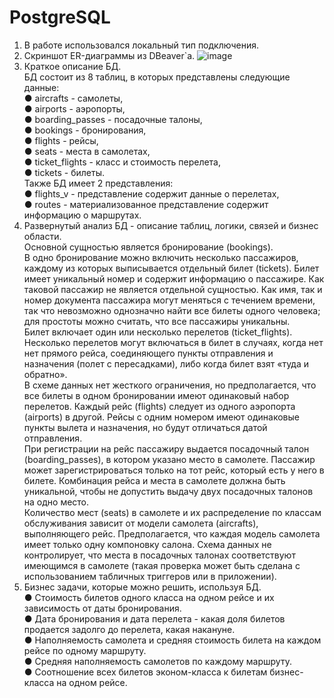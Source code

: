 # PostgreSQL
1. В работе использовался локальный тип подключения.
2. Скриншот ER-диаграммы из DBeaver`a.
![image](https://github.com/urpolina/PostgreSQL/assets/108413091/7f33ef91-e8ee-4e4f-9a0c-5d5c70a74f13)
3. Краткое описание БД.\
БД состоит из 8 таблиц, в которых представлены следующие данные:\
● aircrafts - самолеты,\
● airports - аэропорты,\
● boarding_passes - посадочные талоны,\
● bookings - бронирования,\
● flights - рейсы,\
● seats - места в самолетах,\
● ticket_flights - класс и стоимость перелета,\
● tickets - билеты.\
Также БД имеет 2 представления:\
● flights_v - представление содержит данные о перелетах,\
● routes - материализованное представление содержит информацию о
маршрутах.
4. Развернутый анализ БД - описание таблиц, логики, связей и бизнес области.\
Основной сущностью является бронирование (bookings).\
В одно бронирование можно включить несколько пассажиров, каждому из
которых выписывается отдельный билет (tickets). Билет имеет уникальный номер и
содержит информацию о пассажире. Как таковой пассажир не является отдельной
сущностью. Как имя, так и номер документа пассажира могут меняться с течением
времени, так что невозможно однозначно найти все билеты одного человека; для
простоты можно считать, что все пассажиры уникальны.\
Билет включает один или несколько перелетов (ticket_flights). Несколько
перелетов могут включаться в билет в случаях, когда нет нет прямого рейса,
соединяющего пункты отправления и назначения (полет с пересадками), либо когда
билет взят «туда и обратно».\
В схеме данных нет жесткого ограничения, но предполагается, что все билеты в
одном бронировании имеют одинаковый набор перелетов.
Каждый рейс (flights) следует из одного аэропорта (airports) в другой. Рейсы с
одним номером имеют одинаковые пункты вылета и назначения, но будут отличаться
датой отправления.\
При регистрации на рейс пассажиру выдается посадочный талон
(boarding_passes), в котором указано место в самолете. Пассажир может
зарегистрироваться только на тот рейс, который есть у него в билете. Комбинация
рейса и места в самолете должна быть уникальной, чтобы не допустить выдачу двух
посадочных талонов на одно место.\
Количество мест (seats) в самолете и их распределение по классам
обслуживания зависит от модели самолета (aircrafts), выполняющего рейс.
Предполагается, что каждая модель самолета имеет только одну компоновку салона.
Схема данных не контролирует, что места в посадочных талонах соответствуют
имеющимся в самолете (такая проверка может быть сделана с использованием
табличных триггеров или в приложении).
5. Бизнес задачи, которые можно решить, используя БД.\
● Стоимость билетов одного класса на одном рейсе и их зависимость от даты
бронирования.\
● Дата бронирования и дата перелета - какая доля билетов продается задолго до
перелета, какая накануне.\
● Наполняемость самолета и средняя стоимость билета на каждом рейсе по
одному маршруту.\
● Средняя наполняемость самолетов по каждому маршруту.\
● Соотношение всех билетов эконом-класса к билетам бизнес-класса на одном
рейсе.
